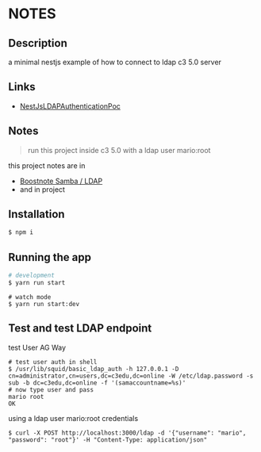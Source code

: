# NOTES

## Description

a minimal nestjs example of how to connect to ldap c3 5.0 server

## Links

- [NestJsLDAPAuthenticationPoc](https://github.com/koakh/NestJsLDAPAuthenticationPoc)

## Notes

> run this project inside c3 5.0 with a ldap user mario:root

this project notes are in 

- [Boostnote Samba / LDAP](:note:2593595b-87d3-44ba-bed4-aea999ff111e)
- and in project 

## Installation

```bash
$ npm i
```

## Running the app

```bash
# development
$ yarn run start
```

```
# watch mode
$ yarn run start:dev
```

## Test and test LDAP endpoint

test User AG Way

```shell
# test user auth in shell
$ /usr/lib/squid/basic_ldap_auth -h 127.0.0.1 -D cn=administrator,cn=users,dc=c3edu,dc=online -W /etc/ldap.password -s sub -b dc=c3edu,dc=online -f '(samaccountname=%s)'
# now type user and pass
mario root
OK
```

using a ldap user mario:root credentials

```shell
$ curl -X POST http://localhost:3000/ldap -d '{"username": "mario", "password": "root"}' -H "Content-Type: application/json"
```
